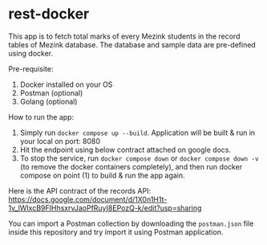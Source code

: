 # rest-docker
This app is to fetch total marks of every Mezink students in the record tables of Mezink database.
The database and sample data are pre-defined using docker. 

Pre-requisite:
1. Docker installed on your OS
2. Postman (optional)
3. Golang (optional)

How to run the app:
1. Simply run ```docker compose up --build```. Application will be built & run in your local on port: 8080
2. Hit the endpoint using below contract attached on google docs.
3. To stop the service, run ```docker compose down``` or ```docker compose down -v``` (to remove the docker containers completely), and then run docker compose on point (1) to build & run the app again.

Here is the API contract of the records API:
https://docs.google.com/document/d/1X0n1H1t-1v_lWIxcB9FIHhsxrvJaoPfRuyI8EPozQ-k/edit?usp=sharing

You can import a Postman collection by downloading the ```postman.json``` file inside this repository and try import it using Postman application.
